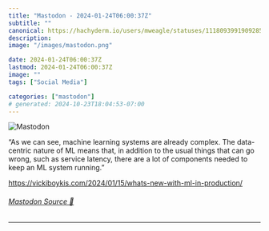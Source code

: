 ```yaml
---
title: "Mastodon - 2024-01-24T06:00:37Z"
subtitle: ""
canonical: https://hachyderm.io/users/mweagle/statuses/111809399190928598
description:
image: "/images/mastodon.png"

date: 2024-01-24T06:00:37Z
lastmod: 2024-01-24T06:00:37Z
image: ""
tags: ["Social Media"]

categories: ["mastodon"]
# generated: 2024-10-23T18:04:53-07:00
---
```

![Mastodon](/images/mastodon.png)

<p>“As we can see, machine learning systems are already complex. The data-centric nature of ML means that, in addition to the usual things that can go wrong, such as service latency, there are a lot of components needed to keep an ML system running.”</p><p><a href="https://vickiboykis.com/2024/01/15/whats-new-with-ml-in-production/" target="_blank" rel="nofollow noopener noreferrer" translate="no"><span class="invisible">https://</span><span class="ellipsis">vickiboykis.com/2024/01/15/wha</span><span class="invisible">ts-new-with-ml-in-production/</span></a></p>


###### [Mastodon Source 🐘](https://hachyderm.io/@mweagle/111809399190928598)

___
